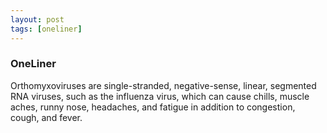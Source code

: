 ```yaml
---
layout: post
tags: [oneliner]
---
```



### OneLiner

Orthomyxoviruses are single-stranded, negative-sense, linear, segmented RNA viruses, such as the influenza virus, which can cause chills, muscle aches, runny nose, headaches, and fatigue in addition to congestion, cough, and fever.
